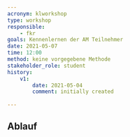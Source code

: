 ```yaml
---
acronym: klworkshop
type: workshop
responsible: 
    - fkr
goals: Kennenlernen der AM Teilnehmer
date: 2021-05-07
time: 12:00
method: keine vorgegebene Methode
stakeholder_role: student
history:
    v1:
        date: 2021-05-04
        comment: initially created
        
---
```


## Ablauf